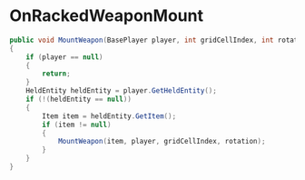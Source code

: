 <Badge type="danger" text="Carbon Compatible"/><Badge type="warning" text="Oxide Compatible"/>
# OnRackedWeaponMount
```csharp
public void MountWeapon(BasePlayer player, int gridCellIndex, int rotation)
{
	if (player == null)
	{
		return;
	}
	HeldEntity heldEntity = player.GetHeldEntity();
	if (!(heldEntity == null))
	{
		Item item = heldEntity.GetItem();
		if (item != null)
		{
			MountWeapon(item, player, gridCellIndex, rotation);
		}
	}
}

```
